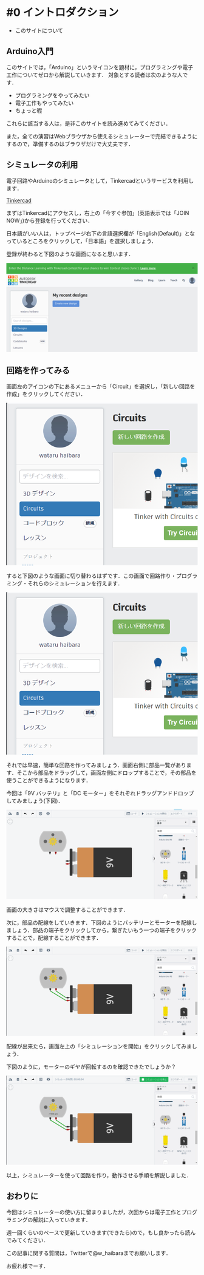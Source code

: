 # #0 イントロダクション
- このサイトについて

## Arduino入門
このサイトでは，「Arduino」というマイコンを題材に，プログラミングや電子工作についてゼロから解説していきます．
対象とする読者は次のような人です．
- プログラミングをやってみたい
- 電子工作もやってみたい
- ちょっと暇

これらに該当する人は，是非このサイトを読み進めてみてください．

また，全ての演習はWebブラウザから使えるシミュレーターで完結できるようにするので，準備するのはブラウザだけで大丈夫です．

## シミュレータの利用
電子回路やArduinoのシミュレータとして，Tinkercadというサービスを利用します．

[Tinkercad](https://www.tinkercad.com/)

まずはTinkercadにアクセスし，右上の「今すぐ参加」(英語表示では「JOIN NOW」)から登録を行ってください．

日本語がいい人は，トップページ右下の言語選択欄が「English(Default)」となっているところをクリックして，「日本語」を選択しましょう．

登録が終わると下図のような画面になると思います．

![Tinkercadに登録した後の画面](https://raw.githubusercontent.com/w-haibara/w-haibara.github.io/dev/src/views/seminar/posts/assets/0/dashboad.png)

## 回路を作ってみる

画面左のアイコンの下にあるメニューから「Circuit」を選択し，「新しい回路を作成」をクリックしてください．

![「Circuit」を選択](https://raw.githubusercontent.com/w-haibara/w-haibara.github.io/dev/src/views/seminar/posts/assets/0/menu.png)

すると下図のような画面に切り替わるはずです．この画面で回路作り・プログラミング・それらのシミュレーションを行えます．

![回路作成画面](https://raw.githubusercontent.com/w-haibara/w-haibara.github.io/dev/src/views/seminar/posts/assets/0/menu.png)

それでは早速，簡単な回路を作ってみましょう．画面右側に部品一覧があります．そこから部品をドラッグして，画面左側にドロップすることで，その部品を使うことができるようになります．

今回は「9V バッテリ」と「DC モーター」をそれぞれドラッグアンドドロップしてみましょう(下図)．

![バッテリーとモーター1](https://raw.githubusercontent.com/w-haibara/w-haibara.github.io/dev/src/views/seminar/posts/assets/0/circuit1.png)

画面の大きさはマウスで調整することができます．

次に，部品の配線をしていきます．下図のようにバッテリーとモーターを配線しましょう．部品の端子をクリックしてから，繋ぎたいもう一つの端子をクリックすることで，配線することができます．

![バッテリーとモーター2](https://raw.githubusercontent.com/w-haibara/w-haibara.github.io/dev/src/views/seminar/posts/assets/0/circuit2.png)

配線が出来たら，画面左上の「シミュレーションを開始」をクリックしてみましょう．

下図のように，モーターのギヤが回転するのを確認できたでしょうか？

![バッテリーとモーター3](https://raw.githubusercontent.com/w-haibara/w-haibara.github.io/dev/src/views/seminar/posts/assets/0/circuit3.png)

以上，シミュレーターを使って回路を作り，動作させる手順を解説しました．

## おわりに

今回はシミュレーターの使い方に留まりましたが，次回からは電子工作とプログラミングの解説に入っていきます．

週一回くらいのペースで更新していきます(できたら)ので，もし良かったら読んでみてください．

この記事に関する質問は，Twitterで@w_haibaraまでお願いします．

お疲れ様でーす．